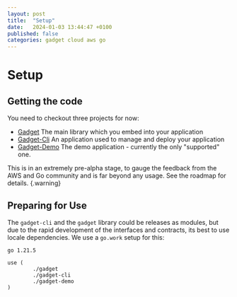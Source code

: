 ```yaml
---
layout: post
title:  "Setup"
date:   2024-01-03 13:44:47 +0100
published: false
categories: gadget cloud aws go
---
```


# Setup

## Getting the code

You need to checkout three projects for now:

- [Gadget](https://github.com/GoGoGadgetCloud/gadget) The main library which you embed into your application
- [Gadget-Cli](https://github.com/GoGoGadgetCloud/gadget-cli) An application used to manage and deploy your application
- [Gadget-Demo](https://github.com/GoGoGadgetCloud/gadget-demo) The demo application - currently the only "supported" one.

This is in an extremely pre-alpha stage, to gauge the feedback from the AWS and Go community and is far beyond any usage. See the roadmap for details. 
{.warning}

## Preparing for Use

The `gadget-cli` and the `gadget` library could be releases as modules, but due to the rapid development of the interfaces and contracts, its best to use locale dependencies. We use a `go.work` setup for this:

```
go 1.21.5

use (
        ./gadget
        ./gadget-cli
        ./gadget-demo
)
```
